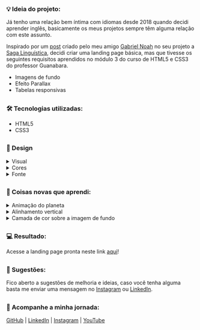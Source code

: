 ### 💡 Ideia do projeto:

Já tenho uma relação bem íntima com idiomas desde 2018 quando decidi aprender inglês, basicamente os meus projetos sempre têm alguma relação com este assunto.

Inspirado por um [post]( https://www.instagram.com/p/CoskDSyu1CL/ ) criado pelo meu amigo [Gabriel Noah]( https://www.instagram.com/gabnoah.coffee/ ) no seu projeto a [Saga Linguística]( https://www.instagram.com/sagalinguistica/ ), decidi criar uma landing page básica, mas que tivesse os seguintes requisitos aprendidos no módulo 3 do curso de HTML5 e CSS3 do professor Guanabara.

- Imagens de fundo
- Efeito Parallax
- Tabelas responsivas

##

### 🛠 Tecnologias utilizadas:

- HTML5
- CSS3

##

### 🎨 Design 

<details>
<summary>Visual</summary>

O conceito visual visa trazer uma sensação imersiva ao usuário, recriando o espaço e o nosso planeta para mostrar a diversidade linguística e cultural.

Uma das minhas decisões de design foi ocupar a tela inteira, proporcionando um momento de contemplação.

</details>

<details>
<summary>Cores</summary>

Utilizei uma paleta com 4 cores, sendo 2 cores básicas (preto e branco) para textos e 2 cores para destaques (azul-marinho e azul-claro) em títulos, links, botões e na tabela.

<p>Cores utilizadas:</p>

- #000000 (preto)
- #ffffff (branco)
- #2b3f5c (azul-marinho)
- #659bc3 (azul-claro)
</details>

<details>
<summary>Fonte</summary>

Como fonte destaque utilizei a [Pacifico]( https://fonts.google.com/specimen/Pacifico?category=Handwriting ) , o objetivo foi trazer a ideia de algo escrito a mão para reforçar a relação existente entre a escrita e o processo de aprender um idioma.

A segunda fonte utilizada foi a [Inter]( https://fonts.google.com/specimen/Inter ) para os textos, ela foi escolhida pela sua variedade de pesos e boa legibilidade.

</details>

##

### 📝 Coisas novas que aprendi:

<details>
<summary>Animação do planeta</summary>

A ideia inicial era apenas colocar uma imagem de um globo e criar uma animação de rotação.

Na minha cabeça era simples, passaram-se algumas horas de pesquisa, muitos testes e não consegui um resultado interessante.

Encontrei no YouTube um tutorial de animação aplicado exatamente na Terra, o resultado foi o suficiente para apaziguar minha teimosa mente.

Para assistir o tutorial clique [aqui]( https://www.youtube.com/watch?v=9HXpirUu_H4&list=WL&index=3 ).

</details>

<details>
<summary>Alinhamento vertical</summary>

Este tutorial [aqui]( https://www.w3schools.com/cssref/tryit.php?filename=trycss3_background_hero ) do W3Schools me ajudou muito na questão de centralizar os textos e o botão na segunda imagem de fundo próxima do rodapé.

</details>

<details>
<summary>Camada de cor sobre a imagem de fundo</summary>

Um problema que me deparei foi que o texto na segunda imagem de fundo ficava com uma legibilidade horrível, para contornar essa situação fui atrás de uma solução para criar uma camada de cor semi transparente sobre ela.

Confira o tutorial [aqui](https://www.youtube.com/watch?v=jAXF7oS0RB4&ab_channel=WebDevTutorials).

</details>

##

### 💻 Resultado:

Acesse a landing page pronta neste link [aqui](https://oliveltonsantos.github.io/idiomas-mais-falados-do-mundo/)!

##

### 💬 Sugestões:

Fico aberto a sugestões de melhoria e ideias, caso você tenha alguma basta me enviar uma mensagem no [Instagram](https://www.instagram.com/navegandoemc0d1gos) ou [LinkedIn](https://www.linkedin.com/in/olivelton-santos).

##

### 📱 Acompanhe a minha jornada:

[GitHub](https://github.com/oliveltonsantos) | [LinkedIn](https://www.linkedin.com/in/olivelton-santos) | [Instagram](https://www.instagram.com/navegandoemc0d1gos) | [YouTube](https://www.youtube.com/@navegandoemc0d1gos)
